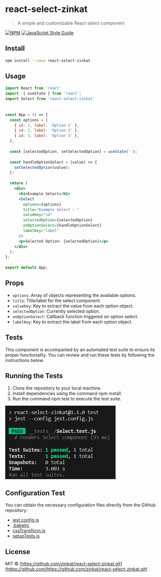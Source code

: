 # react-select-zinkat

> A simple and customizable React select component

[![NPM](https://img.shields.io/npm/v/react-select-zinkat.svg)](https://www.npmjs.com/package/react-select-zinkat) [![JavaScript Style Guide](https://img.shields.io/badge/code_style-standard-brightgreen.svg)](https://standardjs.com)

## Install

```bash
npm install --save react-select-zinkat
```

## Usage

```jsx
import React from 'react'
import  { useState } from 'react';
import Select from 'react-select-zinkat'


const App = () => {
  const options = [
    { id: 1, label: 'Option 1' },
    { id: 2, label: 'Option 2' },
    { id: 3, label: 'Option 3' },
  ];

  const [selectedOption, setSelectedOption] = useState('');

  const handleOptionSelect = (value) => {
    setSelectedOption(value);
  };

  return (
    <div>
      <h1>Example Select</h1>
      <Select
        options={options}
        title="Example Select : "
        valueKey="id"
        selectedOption={selectedOption}
        onOptionSelect={handleOptionSelect}
        labelKey="label"
      />
      <p>Selected Option: {selectedOption}</p>
    </div>
  );
};

export default App;
```
## Props

- `options`: Array of objects representing the available options.
- `title`: Title/label for the select component.
- `valueKey`: Key to extract the value from each option object.
- `selectedOption`: Currently selected option.
- `onOptionSelect`: Callback function triggered on option select.
- `labelKey`: Key to extract the label from each option object.

## Tests

This component is accompanied by an automated test suite to ensure its proper functionality. You can review and run these tests by following the instructions below.

## Running the Tests
1. Clone the repository to your local machine.
2. Install dependencies using the command npm install.
3. Run the command npm test to execute the test suite.

![Unit test](image.png)

## Configuration Test

You can obtain the necessary configuration files directly from the GitHub repository:

- [jest.config.js](https://github.com/zinkat/react-select-zinkat2/blob/master/jest.config.js)
- [.babelrc](https://github.com/zinkat/react-select-zinkat2/blob/master/.babelrc)
- [cssTransform.js](https://github.com/zinkat/react-select-zinkat2/blob/master/cssTransform.js)
- [setupTests.js](https://github.com/zinkat/react-select-zinkat2/blob/master/setupTests.js)


## License

MIT © [https://github.com/zinkat/react-select-zinkat.git](https://github.com/https://github.com/zinkat/react-select-zinkat.git)
